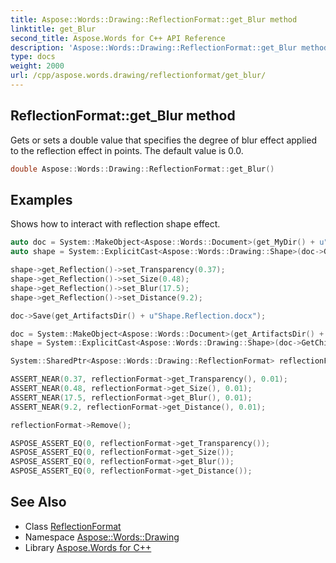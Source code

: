 ```yaml
---
title: Aspose::Words::Drawing::ReflectionFormat::get_Blur method
linktitle: get_Blur
second_title: Aspose.Words for C++ API Reference
description: 'Aspose::Words::Drawing::ReflectionFormat::get_Blur method. Gets or sets a double value that specifies the degree of blur effect applied to the reflection effect in points. The default value is 0.0 in C++.'
type: docs
weight: 2000
url: /cpp/aspose.words.drawing/reflectionformat/get_blur/
---
```

## ReflectionFormat::get_Blur method


Gets or sets a double value that specifies the degree of blur effect applied to the reflection effect in points. The default value is 0.0.

```cpp
double Aspose::Words::Drawing::ReflectionFormat::get_Blur()
```


## Examples



Shows how to interact with reflection shape effect. 
```cpp
auto doc = System::MakeObject<Aspose::Words::Document>(get_MyDir() + u"Various shapes.docx");
auto shape = System::ExplicitCast<Aspose::Words::Drawing::Shape>(doc->GetChild(Aspose::Words::NodeType::Shape, 0, true));

shape->get_Reflection()->set_Transparency(0.37);
shape->get_Reflection()->set_Size(0.48);
shape->get_Reflection()->set_Blur(17.5);
shape->get_Reflection()->set_Distance(9.2);

doc->Save(get_ArtifactsDir() + u"Shape.Reflection.docx");

doc = System::MakeObject<Aspose::Words::Document>(get_ArtifactsDir() + u"Shape.Reflection.docx");
shape = System::ExplicitCast<Aspose::Words::Drawing::Shape>(doc->GetChild(Aspose::Words::NodeType::Shape, 0, true));

System::SharedPtr<Aspose::Words::Drawing::ReflectionFormat> reflectionFormat = shape->get_Reflection();

ASSERT_NEAR(0.37, reflectionFormat->get_Transparency(), 0.01);
ASSERT_NEAR(0.48, reflectionFormat->get_Size(), 0.01);
ASSERT_NEAR(17.5, reflectionFormat->get_Blur(), 0.01);
ASSERT_NEAR(9.2, reflectionFormat->get_Distance(), 0.01);

reflectionFormat->Remove();

ASPOSE_ASSERT_EQ(0, reflectionFormat->get_Transparency());
ASPOSE_ASSERT_EQ(0, reflectionFormat->get_Size());
ASPOSE_ASSERT_EQ(0, reflectionFormat->get_Blur());
ASPOSE_ASSERT_EQ(0, reflectionFormat->get_Distance());
```

## See Also

* Class [ReflectionFormat](../)
* Namespace [Aspose::Words::Drawing](../../)
* Library [Aspose.Words for C++](../../../)
